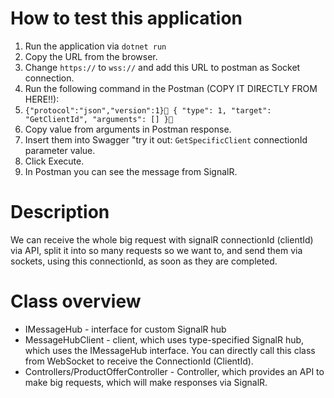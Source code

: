 # How to test this application

1. Run the application via `dotnet run`
2. Copy the URL from the browser.
3. Change `https://` to `wss://` and add this URL to postman as Socket connection.
4. Run the following command in the Postman (COPY IT DIRECTLY FROM HERE!!):
5. `{"protocol":"json","version":1}
    {
        "type": 1,
        "target": "GetClientId",
        "arguments": []
    }`
6. Copy value from arguments in Postman response.
7. Insert them into Swagger "try it out: `GetSpecificClient` connectionId parameter value.
8. Click Execute.
9. In Postman you can see the message from SignalR.

# Description
We can receive the whole big request with signalR connectionId (clientId) via API, split it into so many requests so we want to, and send them via sockets, using this connectionId, as soon as they are completed.

# Class overview
- IMessageHub - interface for custom SignalR hub
- MessageHubClient - client, which uses type-specified SignalR hub, which uses the IMessageHub interface. You can directly call this class from WebSocket to receive the ConnectionId (ClientId).
- Controllers/ProductOfferController - Controller, which provides an API to make big requests, which will make responses via SignalR.


   
